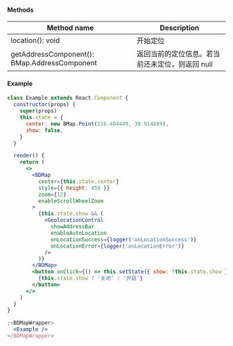 #### Methods

| Method name                                  | Description                                     |
| -------------------------------------------- | ----------------------------------------------- |
| location(): void                             | 开始定位                                        |
| getAddressComponent(): BMap.AddressComponent | 返回当前的定位信息。若当前还未定位，则返回 null |

#### Example

```jsx
class Example extends React.Component {
  constructor(props) {
    super(props)
    this.state = {
      center: new BMap.Point(116.404449, 39.914889),
      show: false,
    }
  }

  render() {
    return (
      <>
        <BDMap
          center={this.state.center}
          style={{ height: 450 }}
          zoom={12}
          enableScrollWheelZoom
        >
          {this.state.show && (
            <GeolocationControl
              showAddressBar
              enableAutoLocation
              onLocationSuccess={logger('onLocationSuccess')}
              onLocationError={logger('onLocationError')}
            />
          )}
        </BDMap>
        <button onClick={() => this.setState({ show: !this.state.show })}>
          {this.state.show ? '关闭' : '开启'}
        </button>
      </>
    )
  }
}

;<BDMapWrapper>
  <Example />
</BDMapWrapper>
```
